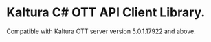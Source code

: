 # Kaltura C# OTT API Client Library.
Compatible with Kaltura OTT server version 5.0.1.17922 and above.
